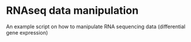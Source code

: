 # RNAseq data manipulation
An example script on how to manipulate RNA sequencing data (differential gene expression)
